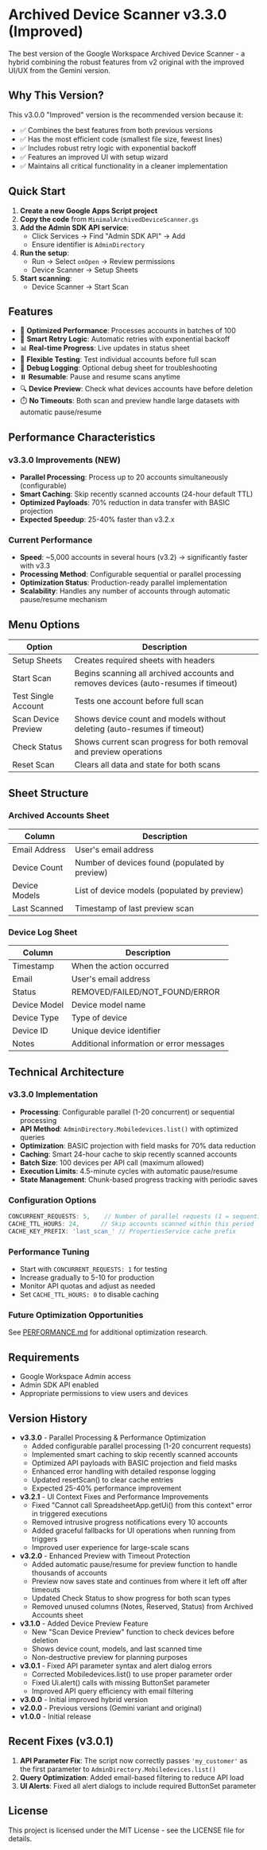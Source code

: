 # Archived Device Scanner v3.3.0 (Improved)

The best version of the Google Workspace Archived Device Scanner - a hybrid combining the robust features from v2 original with the improved UI/UX from the Gemini version.

## Why This Version?

This v3.0.0 "Improved" version is the recommended version because it:
- ✅ Combines the best features from both previous versions
- ✅ Has the most efficient code (smallest file size, fewest lines)
- ✅ Includes robust retry logic with exponential backoff
- ✅ Features an improved UI with setup wizard
- ✅ Maintains all critical functionality in a cleaner implementation

## Quick Start

1. **Create a new Google Apps Script project**
2. **Copy the code** from `MinimalArchivedDeviceScanner.gs`
3. **Add the Admin SDK API service**:
   - Click Services → Find "Admin SDK API" → Add
   - Ensure identifier is `AdminDirectory`
4. **Run the setup**:
   - Run → Select `onOpen` → Review permissions
   - Device Scanner → Setup Sheets
5. **Start scanning**:
   - Device Scanner → Start Scan

## Features

- 🚀 **Optimized Performance**: Processes accounts in batches of 100
- 🔄 **Smart Retry Logic**: Automatic retries with exponential backoff
- 📊 **Real-time Progress**: Live updates in status sheet
- 🎯 **Flexible Testing**: Test individual accounts before full scan
- 📝 **Debug Logging**: Optional debug sheet for troubleshooting
- ⏸️ **Resumable**: Pause and resume scans anytime
- 🔍 **Device Preview**: Check what devices accounts have before deletion
- ⏱️ **No Timeouts**: Both scan and preview handle large datasets with automatic pause/resume

## Performance Characteristics

### v3.3.0 Improvements (NEW)
- **Parallel Processing**: Process up to 20 accounts simultaneously (configurable)
- **Smart Caching**: Skip recently scanned accounts (24-hour default TTL)
- **Optimized Payloads**: 70% reduction in data transfer with BASIC projection
- **Expected Speedup**: 25-40% faster than v3.2.x

### Current Performance
- **Speed**: ~5,000 accounts in several hours (v3.2) → significantly faster with v3.3
- **Processing Method**: Configurable sequential or parallel processing
- **Optimization Status**: Production-ready parallel implementation
- **Scalability**: Handles any number of accounts through automatic pause/resume mechanism

## Menu Options

| Option | Description |
|--------|-------------|
| Setup Sheets | Creates required sheets with headers |
| Start Scan | Begins scanning all archived accounts and removes devices (auto-resumes if timeout) |
| Test Single Account | Tests one account before full scan |
| Scan Device Preview | Shows device count and models without deleting (auto-resumes if timeout) |
| Check Status | Shows current scan progress for both removal and preview operations |
| Reset Scan | Clears all data and state for both scans |

## Sheet Structure

### Archived Accounts Sheet
| Column | Description |
|--------|-------------|
| Email Address | User's email address |
| Device Count | Number of devices found (populated by preview) |
| Device Models | List of device models (populated by preview) |
| Last Scanned | Timestamp of last preview scan |

### Device Log Sheet
| Column | Description |
|--------|-------------|
| Timestamp | When the action occurred |
| Email | User's email address |
| Status | REMOVED/FAILED/NOT_FOUND/ERROR |
| Device Model | Device model name |
| Device Type | Type of device |
| Device ID | Unique device identifier |
| Notes | Additional information or error messages |

## Technical Architecture

### v3.3.0 Implementation
- **Processing**: Configurable parallel (1-20 concurrent) or sequential processing
- **API Method**: `AdminDirectory.Mobiledevices.list()` with optimized queries
- **Optimization**: BASIC projection with field masks for 70% data reduction
- **Caching**: Smart 24-hour cache to skip recently scanned accounts
- **Batch Size**: 100 devices per API call (maximum allowed)
- **Execution Limits**: 4.5-minute cycles with automatic pause/resume
- **State Management**: Chunk-based progress tracking with periodic saves

### Configuration Options
```javascript
CONCURRENT_REQUESTS: 5,    // Number of parallel requests (1 = sequential)
CACHE_TTL_HOURS: 24,      // Skip accounts scanned within this period
CACHE_KEY_PREFIX: 'last_scan_' // PropertiesService cache prefix
```

### Performance Tuning
- Start with `CONCURRENT_REQUESTS: 1` for testing
- Increase gradually to 5-10 for production
- Monitor API quotas and adjust as needed
- Set `CACHE_TTL_HOURS: 0` to disable caching

### Future Optimization Opportunities
See [PERFORMANCE.md](PERFORMANCE.md) for additional optimization research.

## Requirements

- Google Workspace Admin access
- Admin SDK API enabled
- Appropriate permissions to view users and devices

## Version History

- **v3.3.0** - Parallel Processing & Performance Optimization
  - Added configurable parallel processing (1-20 concurrent requests)
  - Implemented smart caching to skip recently scanned accounts
  - Optimized API payloads with BASIC projection and field masks
  - Enhanced error handling with detailed response logging
  - Updated resetScan() to clear cache entries
  - Expected 25-40% performance improvement
- **v3.2.1** - UI Context Fixes and Performance Improvements  
  - Fixed "Cannot call SpreadsheetApp.getUi() from this context" error in triggered executions
  - Removed intrusive progress notifications every 10 accounts
  - Added graceful fallbacks for UI operations when running from triggers
  - Improved user experience for large-scale scans
- **v3.2.0** - Enhanced Preview with Timeout Protection
  - Added automatic pause/resume for preview function to handle thousands of accounts
  - Preview now saves state and continues from where it left off after timeouts
  - Updated Check Status to show progress for both scan types
  - Removed unused columns (Notes, Reserved, Status) from Archived Accounts sheet
- **v3.1.0** - Added Device Preview Feature
  - New "Scan Device Preview" function to check devices before deletion
  - Shows device count, models, and last scanned time
  - Non-destructive preview for planning purposes
- **v3.0.1** - Fixed API parameter syntax and alert dialog errors
  - Corrected Mobiledevices.list() to use proper parameter order
  - Fixed Ui.alert() calls with missing ButtonSet parameter
  - Improved API query efficiency with email filtering
- **v3.0.0** - Initial improved hybrid version
- **v2.0.0** - Previous versions (Gemini variant and original)
- **v1.0.0** - Initial release

## Recent Fixes (v3.0.1)

1. **API Parameter Fix**: The script now correctly passes `'my_customer'` as the first parameter to `AdminDirectory.Mobiledevices.list()`
2. **Query Optimization**: Added email-based filtering to reduce API load
3. **UI Alerts**: Fixed all alert dialogs to include required ButtonSet parameter

## License

This project is licensed under the MIT License - see the LICENSE file for details.